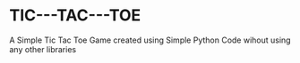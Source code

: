 # TIC---TAC---TOE
A Simple Tic Tac Toe Game created using Simple Python Code wihout using any other libraries
